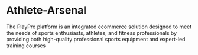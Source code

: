 # Athlete-Arsenal
The PlayPro platform is an integrated ecommerce solution designed to meet the needs of sports enthusiasts, athletes, and fitness professionals by providing both high-quality professional sports equipment and expert-led training courses
